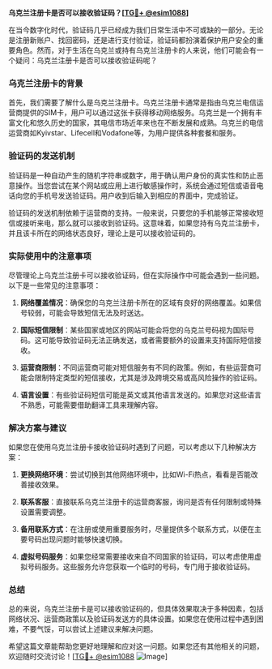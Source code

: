 **乌克兰注册卡是否可以接收验证码？[[TG💪+ @esim1088](https://t.me/s/esim1088)]**

在当今数字化时代，验证码几乎已经成为我们日常生活中不可或缺的一部分。无论是注册新账户、找回密码，还是进行支付验证，验证码都扮演着保护用户安全的重要角色。然而，对于生活在乌克兰或持有乌克兰注册卡的人来说，他们可能会有一个疑问：乌克兰注册卡是否可以接收验证码呢？

### 乌克兰注册卡的背景

首先，我们需要了解什么是乌克兰注册卡。乌克兰注册卡通常是指由乌克兰电信运营商提供的SIM卡，用户可以通过这张卡获得移动网络服务。乌克兰是一个拥有丰富文化和悠久历史的国家，其电信市场近年来也在不断发展和成熟。乌克兰的电信运营商如Kyivstar、Lifecell和Vodafone等，为用户提供各种套餐和服务。

### 验证码的发送机制

验证码是一种自动产生的随机字符串或数字，用于确认用户身份的真实性和防止恶意操作。当您尝试在某个网站或应用上进行敏感操作时，系统会通过短信或语音电话向您的手机号发送验证码。用户收到后输入到相应的界面中，完成验证。

验证码的发送机制依赖于运营商的支持。一般来说，只要您的手机能够正常接收短信或接听来电，那么就可以接收到验证码。这意味着，如果您持有乌克兰注册卡，并且该卡所在的网络状态良好，理论上是可以接收验证码的。

### 实际使用中的注意事项

尽管理论上乌克兰注册卡可以接收验证码，但在实际操作中可能会遇到一些问题。以下是一些常见的注意事项：

1. **网络覆盖情况**：确保您的乌克兰注册卡所在的区域有良好的网络覆盖。如果信号较弱，可能会导致短信无法及时送达。
   
2. **国际短信限制**：某些国家或地区的网站可能会将您的乌克兰号码视为国际号码。这可能导致验证码无法正确发送，或者需要额外的设置来支持国际短信接收。

3. **运营商限制**：不同运营商可能对短信服务有不同的政策。例如，有些运营商可能会限制特定类型的短信接收，尤其是涉及跨境交易或高风险操作的验证码。

4. **语言设置**：有些验证码短信可能是英文或其他语言发送的。如果您对这些语言不熟悉，可能需要借助翻译工具来理解内容。

### 解决方案与建议

如果您在使用乌克兰注册卡接收验证码时遇到了问题，可以考虑以下几种解决方案：

1. **更换网络环境**：尝试切换到其他网络环境中，比如Wi-Fi热点，看看是否能改善接收效果。

2. **联系客服**：直接联系乌克兰注册卡的运营商客服，询问是否有任何限制或特殊设置需要调整。

3. **备用联系方式**：在注册或使用重要服务时，尽量提供多个联系方式，以便在主要号码出现问题时能够快速切换。

4. **虚拟号码服务**：如果您经常需要接收来自不同国家的验证码，可以考虑使用虚拟号码服务。这些服务允许您获取一个临时的号码，专门用于接收验证码。

### 总结

总的来说，乌克兰注册卡是可以接收验证码的，但具体效果取决于多种因素，包括网络状况、运营商政策以及验证码发送方的具体设置。如果您在使用过程中遇到困难，不要气馁，可以尝试上述建议来解决问题。

希望这篇文章能帮助您更好地理解和应对这一问题。如果您还有其他相关的问题，欢迎随时交流讨论！[[TG💪+ @esim1088](https://t.me/s/esim1088) ![Image](https://i.postimg.cc/4NQfJmqS/Snipaste-2025-05-13-00-14-12.png)]